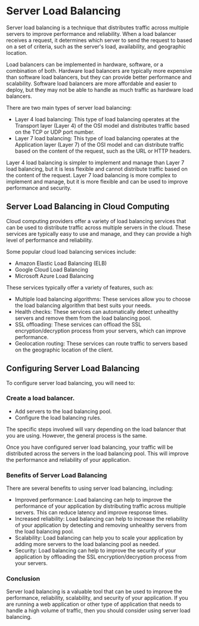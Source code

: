 # Server Load Balancing
Server load balancing is a technique that distributes traffic across multiple servers to improve performance and reliability. When a load balancer receives a request, it determines which server to send the request to based on a set of criteria, such as the server's load, availability, and geographic location.

Load balancers can be implemented in hardware, software, or a combination of both. Hardware load balancers are typically more expensive than software load balancers, but they can provide better performance and scalability. Software load balancers are more affordable and easier to deploy, but they may not be able to handle as much traffic as hardware load balancers.

There are two main types of server load balancing:

* Layer 4 load balancing: This type of load balancing operates at the Transport layer (Layer 4) of the OSI model and distributes traffic based on the TCP or UDP port number.
* Layer 7 load balancing: This type of load balancing operates at the Application layer (Layer 7) of the OSI model and can distribute traffic based on the content of the request, such as the URL or HTTP headers.

Layer 4 load balancing is simpler to implement and manage than Layer 7 load balancing, but it is less flexible and cannot distribute traffic based on the content of the request. Layer 7 load balancing is more complex to implement and manage, but it is more flexible and can be used to improve performance and security.

## Server Load Balancing in Cloud Computing
Cloud computing providers offer a variety of load balancing services that can be used to distribute traffic across multiple servers in the cloud. These services are typically easy to use and manage, and they can provide a high level of performance and reliability.

Some popular cloud load balancing services include:

* Amazon Elastic Load Balancing (ELB)
* Google Cloud Load Balancing
* Microsoft Azure Load Balancing

These services typically offer a variety of features, such as:

* Multiple load balancing algorithms: These services allow you to choose the load balancing algorithm that best suits your needs.
* Health checks: These services can automatically detect unhealthy servers and remove them from the load balancing pool.
* SSL offloading: These services can offload the SSL encryption/decryption process from your servers, which can improve performance.
* Geolocation routing: These services can route traffic to servers based on the geographic location of the client.

## Configuring Server Load Balancing
To configure server load balancing, you will need to:

### Create a load balancer.
* Add servers to the load balancing pool.
* Configure the load balancing rules.

The specific steps involved will vary depending on the load balancer that you are using. However, the general process is the same.

Once you have configured server load balancing, your traffic will be distributed across the servers in the load balancing pool. This will improve the performance and reliability of your application.

### Benefits of Server Load Balancing
There are several benefits to using server load balancing, including:

* Improved performance: Load balancing can help to improve the performance of your application by distributing traffic across multiple servers. This can reduce latency and improve response times.
* Increased reliability: Load balancing can help to increase the reliability of your application by detecting and removing unhealthy servers from the load balancing pool.
* Scalability: Load balancing can help you to scale your application by adding more servers to the load balancing pool as needed.
* Security: Load balancing can help to improve the security of your application by offloading the SSL encryption/decryption process from your servers.

### Conclusion
Server load balancing is a valuable tool that can be used to improve the performance, reliability, scalability, and security of your application. If you are running a web application or other type of application that needs to handle a high volume of traffic, then you should consider using server load balancing.
